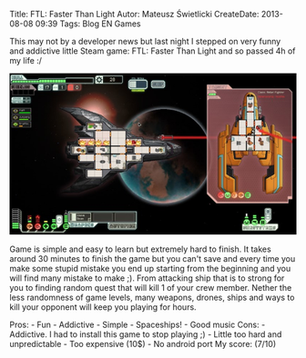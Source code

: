 Title: FTL: Faster Than Light
Autor: Mateusz Świetlicki
CreateDate: 2013-08-08 09:39
Tags: 	Blog
		EN
		Games

This may not by a developer news but last night I stepped on very funny and addictive little Steam game: FTL: Faster Than Light and so passed 4h of my life :/

![FTL](/files/ftl.jpg)

Game is simple and easy to learn but extremely hard to finish. It takes around 30 minutes to finish the game but you can't save and every time you make some stupid mistake you end up starting from the beginning and you will find many mistake to make ;). From attacking ship that is to strong for you to finding random quest that will kill 1 of your crew member.
Nether the less randomness of game levels, many weapons, drones, ships and ways to kill your opponent will keep you playing for hours.

Pros:
	- Fun
	- Addictive
	- Simple
	- Spaceships!
	- Good music
Cons:
	- Addictive. I had to install this game to stop playing ;)
	- Little too hard and unpredictable
	- Too expensive (10$)
	- No android port
My score: (7/10)


